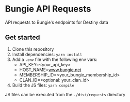 # Bungie API Requests

API requests to Bungie's endpoints for Destiny data

## Get started

1. Clone this repository
2. Install dependencies: `yarn install`
3. Add a `.env` file with the following env vars:
   - API_KEY=<your_api_key>
   - HOST_NAME=www.bungie.net
   - MEMBERSHIP_ID=<your_bungie_membership_id>
   - CLAN_ID=<optional: your_clan_id>
4. Build the JS files: `yarn compile`

JS files can be executed from the `./dist/requests` directory

